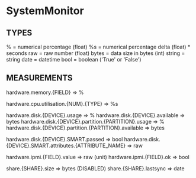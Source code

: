 # SystemMonitor

## TYPES

% = numerical percentage (float)
%s = numerical percentage delta (float) * seconds
raw = raw number (float)
bytes = data size in bytes (int)
string = string
date = datetime
bool = boolean ('True' or 'False')


## MEASUREMENTS

hardware.memory.{FIELD} => %

hardware.cpu.utilisation.{NUM}.{TYPE} => %s

hardware.disk.{DEVICE}.usage => %
hardware.disk.{DEVICE}.available => bytes
hardware.disk.{DEVICE}.partition.{PARTITION}.usage => %
hardware.disk.{DEVICE}.partition.{PARTITION}.available => bytes

hardware.disk.{DEVICE}.SMART.passed => bool
hardware.disk.{DEVICE}.SMART.attributes.{ATTRIBUTE_NAME} => raw

hardware.ipmi.{FIELD}.value => raw (unit)
hardware.ipmi.{FIELD}.ok => bool

share.{SHARE}.size => bytes (DISABLED)
share.{SHARE}.lastsync => date
